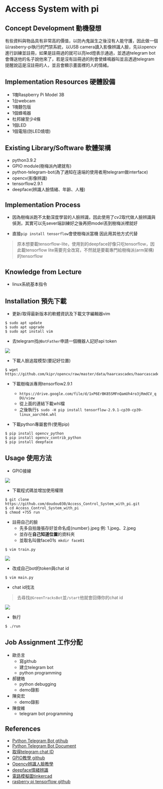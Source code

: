 # Access System with pi

## Concept Development 動機發想

<!-- Why does your team want to build this idea/project?  -->
有些資料與物品具有非常高的價值，以防內鬼誕生之後沒有人能守護，因此做一個以rasberry-pi執行的門禁系統，以USB camera讀入影像辨識人臉，先以opencv進行訓練並註冊，如果是註冊過的就可以亮led燈表示通過，並透過telegram bot會傳送他的名子說他來了，若是沒有註冊過的則會使蜂鳴器叫並且透過telegram提醒說這是沒註冊的人，並且會顯示畫面裡的人的情緒。
## Implementation Resources 硬體設備

<!-- e.g., How many Raspberry Pi? How much you spent on these resources? -->
- 1塊Raspberry Pi Model 3B
- 1台webcam
- 1塊麵包版
- 1個蜂鳴器
- 杜邦線至少4條
- 1個LED
- 1個電阻(防LED燒壞)

   
## Existing Library/Software 軟體架構

<!-- Which libraries do you use while you implement the project -->
- python3.9.2
- GPIO module(樹梅派內建就有)
- python-telegram-bot(為了通知在遠端的使用者用telegram做interface)
- opencv(影像辨識)
- tensorflow2.9.1
- deepface(辨識人臉情緒、年齡、人種)

## Implementation Process

<!-- What kind of problems you encounter, and how did you resolve the issue? -->
- 因為樹梅派跑不太動深度學習的人臉辨識，因此使用了cv2取代做人臉辨識與偵測，其實可以先sever端訓練好之後再把model丟到樹梅派裡就好

- 直接`pip install tensorflow`會使樹梅派當機
因此用其他方式代替
>原本想要載tensorflow-lite，使用到的deepface好像只吃tensorflow，因此載tensorflow lite需要完全改寫，不然就是要載專門給樹梅派(arm架構)的tensorflow
## Knowledge from Lecture

<!-- What kind of knowledge did you use on this project? -->

- linux系統基本指令
## Installation 預先下載

<!-- How do the user install with your project? -->

- 更新/取得最新版本的軟體資訊及下載文字編輯器vim
```
$ sudo apt update
$ sudo apt upgrade
$ sudo apt install vim
```


- 去telegram找`@BotFather`申請一個機器人記好api token

![](https://github.com/doudou030/Access_Control_System_with_pi/blob/main/img/creatbot.jpg?raw=true)



- 下載人臉追蹤模型(要記好位置)
```
$ wget https://github.com/kipr/opencv/raw/master/data/haarcascades/haarcascade_frontalface_default.xml
```
- 下載樹梅派專用tensorflow2.9.1
    - `https://drive.google.com/file/d/1xP6ErBK85SMFnQamUh4ro3jRmdCV_qDU/view`
    - 從上面的連結下載whl檔
    - 之後執行`$ sudo -H pip install tensorflow-2.9.1-cp39-cp39-linux_aarch64.whl`

- 下載python專屬套件(使用pip)
```
$ pip install opencv_python
$ pip install opencv_contrib_python
$ pip install deepface 
```
## Usage 使用方法
<!-- How to use your project -->

- GPIO接線

![](https://github.com/doudou030/Access_Control_System_with_pi/blob/main/img/pin.jpg?raw=true)

- 下載程式碼並增加使用權限
```
$ git clone https://github.com/doudou030/Access_Control_System_with_pi.git
$ cd Access_Control_System_with_pi
$ chmod +755 run
```
- 註冊自己的臉
    - 先多自拍幾張存好並命名成{number}.jpeg 例: 1.jpeg、2.jpeg
    - 並存在**自己知道位置**的資料夾
    - 並取名叫做face01`$ mkdir face01`
```
$ vim train.py
```
![](https://github.com/doudou030/Access_Control_System_with_pi/blob/main/img/train.jpg?raw=true)

- 改成自己bot的token與chat id
```
$ vim main.py
```
- chat id找法 
>去尋找`@GreenTracksBot`並`/start`他就會回傳你的chat id

![](https://github.com/doudou030/Access_Control_System_with_pi/blob/main/img/chatid_with_token.png?raw=true)
- 執行
```
$ ./run
```

## Job Assignment 工作分配
- 歐丞言
    - 寫github
    - 建立telegram bot
    - python programming
- 郝健皓
    - python debugging
    - demo錄影
- 陳奕宏
    - demo錄影
- 陳俊維
    - telegram bot programming
    

## References

- [Python Telegram Bot  gtihub](https://github.com/python-telegram-bot/python-telegram-bot)
- [Python Telegram Bot Document](https://docs.python-telegram-bot.org/en/stable/index.html)
- [取得telegram chat ID ](https://greentracks.app/index.php/2022/04/08/telegram/)
- [GPIO教學 github](https://github.com/piepie-tw/gpio-game-console)
- [Opencv辨識人臉教學](https://steam.oxxostudio.tw/category/python/ai/ai-face-recognizer.html)
- [deepface情緒辨識](https://steam.oxxostudio.tw/category/python/ai/ai-emotion.html)
- [電路模擬圖tinkercad](https://www.tinkercad.com/dashboard)
- [rasberry pi tensorflow github](https://github.com/Qengineering/TensorFlow-Raspberry-Pi_64-bit)
